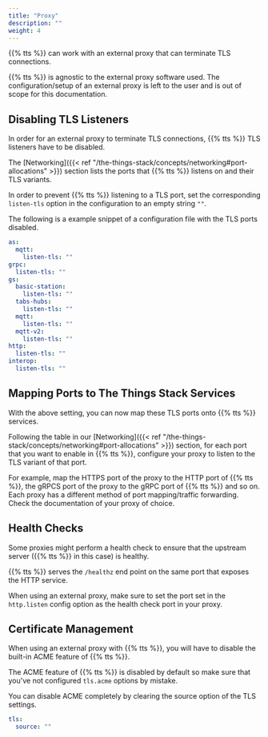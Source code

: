 ```yaml
---
title: "Proxy"
description: ""
weight: 4
---
```


{{% tts %}} can work with an external proxy that can terminate TLS connections.

<!--more-->

{{% tts %}} is agnostic to the external proxy software used. The configuration/setup of an external proxy is left to the user and is out of scope for this documentation.

## Disabling TLS Listeners

In order for an external proxy to terminate TLS connections, {{% tts %}} TLS listeners have to be disabled.

The [Networking]({{< ref "/the-things-stack/concepts/networking#port-allocations" >}}) section lists the ports that {{% tts %}} listens on and their TLS variants.

In order to prevent {{% tts %}} listening to a TLS port, set the corresponding `listen-tls` option in the configuration to an empty string `""`.

The following is a example snippet of a configuration file with the TLS ports disabled.

```yml
as:
  mqtt:
    listen-tls: ""
grpc:
  listen-tls: ""
gs:
  basic-station:
    listen-tls: ""
  tabs-hubs:
    listen-tls: ""
  mqtt:
    listen-tls: ""
  mqtt-v2:
    listen-tls: ""
http:
  listen-tls: ""
interop:
  listen-tls: ""
```

## Mapping Ports to The Things Stack Services

With the above setting, you can now map these TLS ports onto {{% tts %}} services.

Following the table in our [Networking]({{< ref "/the-things-stack/concepts/networking#port-allocations" >}}) section, for each port that you want to enable in {{% tts %}}, configure your proxy to listen to the TLS variant of that port.

For example, map the HTTPS port of the proxy to the HTTP port of {{% tts %}}, the gRPCS port of the proxy to the gRPC port of {{% tts %}} and so on. Each proxy has a different method of port mapping/traffic forwarding. Check the documentation of your proxy of choice.

## Health Checks

Some proxies might perform a health check to ensure that the upstream server ({{% tts %}} in this case) is healthy.

{{% tts %}} serves the `/healthz` end point on the same port that exposes the HTTP service.

When using an external proxy, make sure to set the port set in the `http.listen` config option as the health check port in your proxy.

## Certificate Management

When using an external proxy with {{% tts %}}, you will have to disable the built-in ACME feature of {{% tts %}}.

The ACME feature of {{% tts %}} is disabled by default so make sure that you've not configured `tls.acme` options by mistake.

You can disable ACME completely by clearing the source option of the TLS settings.

```yml
tls:
  source: ""
```
